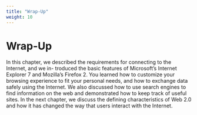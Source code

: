 ```yaml
---
title: "Wrap-Up"
weight: 10
---
```


# Wrap-Up

In this chapter, we described the requirements for connecting to the Internet, and we in- troduced the basic features of Microsoft’s Internet Explorer 7 and Mozilla’s Firefox 2. You learned how to customize your browsing experience to fit your personal needs, and how to exchange data safely using the Internet. We also discussed how to use search engines to find information on the web and demonstrated how to keep track of useful sites. In the next chapter, we discuss the defining characteristics of Web 2.0 and how it has changed the way that users interact with the Internet.